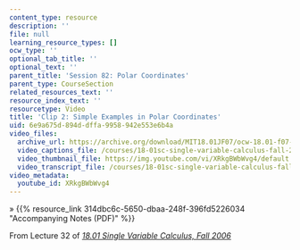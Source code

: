 ```yaml
---
content_type: resource
description: ''
file: null
learning_resource_types: []
ocw_type: ''
optional_tab_title: ''
optional_text: ''
parent_title: 'Session 82: Polar Coordinates'
parent_type: CourseSection
related_resources_text: ''
resource_index_text: ''
resourcetype: Video
title: 'Clip 2: Simple Examples in Polar Coordinates'
uid: 6e9a675d-894d-dffa-9958-942e553e6b4a
video_files:
  archive_url: https://archive.org/download/MIT18.01JF07/ocw-18.01-f07-lec32_300k.mp4
  video_captions_file: /courses/18-01sc-single-variable-calculus-fall-2010/01bf96b4ce0057e4bc98494445a042bc_XRkgBWbWvg4.vtt
  video_thumbnail_file: https://img.youtube.com/vi/XRkgBWbWvg4/default.jpg
  video_transcript_file: /courses/18-01sc-single-variable-calculus-fall-2010/4bc0e97d62360a07598e9f67d2da70c0_XRkgBWbWvg4.pdf
video_metadata:
  youtube_id: XRkgBWbWvg4
---
```


» {{% resource_link 314dbc6c-5650-dbaa-248f-396fd5226034 "Accompanying Notes (PDF)" %}}

From Lecture 32 of [_18.01 Single Variable Calculus, Fall 2006_](/courses/18-01-single-variable-calculus-fall-2006/video_galleries/video-lectures)